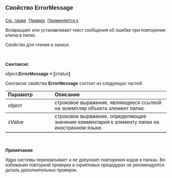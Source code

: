 <html>
<head>
<title>Элемент папки\ErrorMessage</title>
</head>

<body>

<p><strong><font size="4" face="Arial">Свойство ErrorMessage<br>
<br>
</font></strong><font face="Arial"><a href="../AsTreeElement/ErrorMessage.html">
См. также</a>&nbsp; <u>Пример</u>&nbsp; <a href="../AsFoldElement.html">
Применяется к</a></font></p>

<p><font face="Arial">Возвращает или устанавливает текст сообщения об 
ошибке при повторении ключа в папке. </font></p>

<p><font face="Arial">Свойство для чтения и записи.</font></p>

<p class="label">&nbsp;</p>

<p class="label"><font face="Arial"><b>Синтаксис</b></font></p>

<p><font face="Arial"><em>object</em><strong>.ErrorMessage = [</strong><em>sValue</em><strong>]</strong></font></p>

<p><font face="Arial">Синтаксис свойства <strong>ErrorMessage</strong>
состоит из следующих частей:</font></p>

<table border="1" cellPadding="5" cols="2" frame="below" rules="rows">
<TBODY>
  <tr vAlign="top">
    <td class="label" width="29%"><font face="Arial"><b>Параметр</b></font></td>
    <td class="label" width="71%"><font face="Arial"><strong>Описание</strong></font></td>
  </tr>
  <tr>
    <td width="29%"><em><font face="Arial">object</font></em></td>
    <td width="71%"><font face="Arial">строковое выражение, являющееся 
	ссылкой на экземпляр объекта элемент папки.</font></td>
  </tr>
</TBODY>
  <tr>
    <td width="29%"><em><font face="Arial">sValue</font></em></td>
    <td width="71%"><font face="Arial">строковое выражение, 
	определяющее значение комментария к элементу папки на иностранном языке.</font></td>
  </tr>
</table>

<p class="label">&nbsp;</p>

<p class="label"><font face="Arial"><b>Примечание</b></font></p>

<p class="label"><font face="Arial">Ядро системы перехватывает и не 
допускает повторения кодов в папках. Во избежания повторной проверки в 
скриптовых процедурах не рекомендуется делать дополнительных проверок.</font></p>
</body>
</html>
